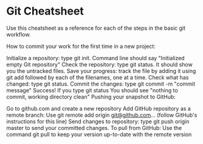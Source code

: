 # Git Cheatsheet
Use this cheatsheet as a reference for each of the steps in the basic git workflow.

How to commit your work for the first time in a new project:

Initialize a repository: type git init. Command line should say "Initialized empty Git repository"
Check the repository: type git status. It should show you the untracked files.
Save your progress: track the file by adding it using git add followed by each of the filenames, one at a time.
Check what has changed: type git status.
Commit the changes: type git commit -m "commit message"
Success! If you type git status You should see "nothing to commit, working directory clean"
Pushing your snapshot to GitHub:

Go to github.com and create a new repository
Add GitHub repository as a remote branch: Use git remote add origin git@github.com... (follow GitHub's instructions for this line)
Send changes to repository: type git push origin master to send your committed changes.
To pull from GitHub: Use the command git pull to keep your version up-to-date with the remote version
